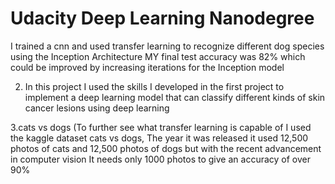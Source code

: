 # Udacity Deep Learning Nanodegree
I trained a cnn and used transfer learning to recognize different dog species using the Inception Architecture MY final test accuracy was 82% which could be improved by increasing iterations for the Inception model

2. In this project I used the skills I developed in the first project to implement a deep learning model that can classify different kinds of skin cancer lesions using deep learning

3.cats vs dogs 
(To further see what transfer learning is capable of I used the kaggle dataset cats vs dogs, The year it was released it used 12,500 photos of cats and 12,500 photos of dogs but with the recent advancement in computer vision It needs only 1000 photos to give an accuracy of over 90%

